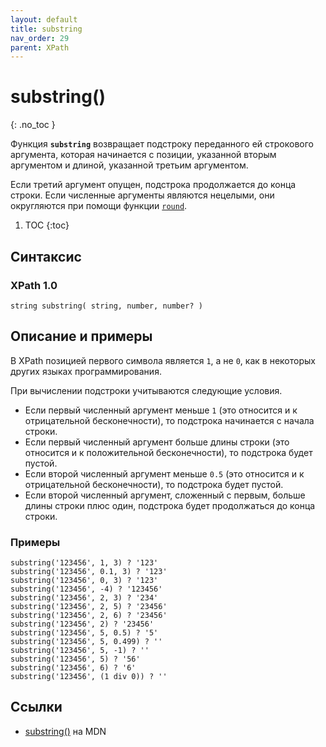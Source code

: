 ```yaml
---
layout: default
title: substring
nav_order: 29
parent: XPath
---
```


<!-- prettier-ignore-start -->
# substring()
{: .no_toc }
<!-- prettier-ignore-end -->

Функция **`substring`** возвращает подстроку переданного ей строкового аргумента, которая начинается с позиции, указанной вторым аргументом и длиной, указанной третьим аргументом.

Если третий аргумент опущен, подстрока продолжается до конца строки. Если численные аргументы являются нецелыми, они округляются при помощи функции [`round`](/xpath/round/).

<!-- prettier-ignore -->
1. TOC
{:toc}

## Синтаксис

### XPath 1.0

```
string substring( string, number, number? )
```

## Описание и примеры

В XPath позицией первого символа является `1`, а не `0`, как в некоторых других языках программирования.

При вычислении подстроки учитываются следующие условия.

- Если первый численный аргумент меньше `1` (это относится и к отрицательной бесконечности), то подстрока начинается с начала строки.
- Если первый численный аргумент больше длины строки (это относится и к положительной бесконечности), то подстрока будет пустой.
- Если второй численный аргумент меньше `0.5` (это относится и к отрицательной бесконечности), то подстрока будет пустой.
- Если второй численный аргумент, сложенный с первым, больше длины строки плюс один, подстрока будет продолжаться до конца строки.

### Примеры

```
substring('123456', 1, 3) ? '123'
substring('123456', 0.1, 3) ? '123'
substring('123456', 0, 3) ? '123'
substring('123456', -4) ? '123456'
substring('123456', 2, 3) ? '234'
substring('123456', 2, 5) ? '23456'
substring('123456', 2, 6) ? '23456'
substring('123456', 2) ? '23456'
substring('123456', 5, 0.5) ? '5'
substring('123456', 5, 0.499) ? ''
substring('123456', 5, -1) ? ''
substring('123456', 5) ? '56'
substring('123456', 6) ? '6'
substring('123456', (1 div 0)) ? ''
```

## Ссылки

- [substring()](https://developer.mozilla.org/en-US/docs/Web/XPath/Functions/substring) на MDN
